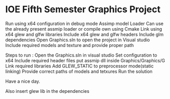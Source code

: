 # IOE Fifth Semester Graphics Project

Run using x64 configuration in debug mode
Assimp model Loader
Can use the already present assmip loader or compile
own using Cmake
Link using x64 glew and glfw libraries
Include x64 glew and glfw headers
Include glm dependencies
Open Graphics.sln to open the project in Visual studio
Include required models and texture and provide proper path

Steps to run :
Open the Graphics.sln in visual studio
Set configuration to x64
Include required header files
put assmip dll inside Graphics/Graphics/G
Link required libraries
Add GLEW_STATIC to preprocessor mode(static linking)
Provide correct paths of models and tetxures
Run the solution

Have a nice day.



Also insert glew lib in the dependencies





